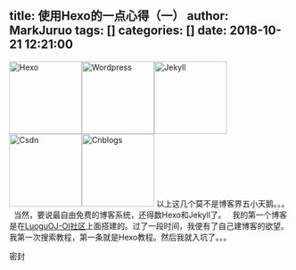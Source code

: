 title: 使用Hexo的一点心得（一）
author: MarkJuruo
tags: []
categories: []
date: 2018-10-21 12:21:00
---
<img src="/img/hexo-logo.png" width=130px alt="Hexo"/><img src="/img/wordpress-logo.jpg" width=130px alt="Wordpress"/><img src="/img/jekyll-logo.png" width=130px alt="Jekyll"/><img src="/img/csdn-logo.jpg" width=130px alt="Csdn"/><img src="/img/cnblogs-logo.jpg" width=130px alt="Cnblogs"/>
以上这几个莫不是博客界五小天鹅。。。  
当然，要说最自由免费的博客系统，还得数Hexo和Jekyll了。  
我的第一个博客是在[LuoguOJ-OI社区](https://www.luogu.org)上面搭建的。过了一段时间，我便有了自己建博客的欲望。我第一次搜索教程，第一条就是Hexo教程。然后我就入坑了。。。
<!--more-->
密封